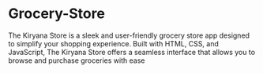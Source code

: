 # Grocery-Store
The Kiryana Store is a sleek and user-friendly grocery store app designed to simplify your shopping experience. Built with HTML, CSS, and JavaScript, The Kiryana Store offers a seamless interface that allows you to browse and purchase groceries with ease
